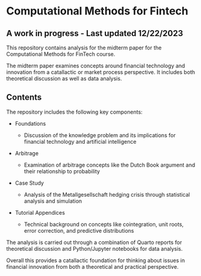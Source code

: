 ﻿# Computational Methods for Fintech
## A work in progress - Last updated 12/22/2023


This repository contains analysis for the midterm paper for the Computational Methods for FinTech course. 

The midterm paper examines concepts around financial technology and innovation from a catallactic or market process perspective. It includes both theoretical discussion as well as data analysis.

## Contents

The repository includes the following key components:

- Foundations
  - Discussion of the knowledge problem and its implications for financial technology and artificial intelligence

- Arbitrage 
  - Examination of arbitrage concepts like the Dutch Book argument and their relationship to probability

- Case Study 
  - Analysis of the Metallgesellschaft hedging crisis through statistical analysis and simulation
  
- Tutorial Appendices
  - Technical background on concepts like cointegration, unit roots, error correction, and predictive distributions

The analysis is carried out through a combination of Quarto reports for theoretical discussion and Python/Jupyter notebooks for data analysis.

Overall this provides a catallactic foundation for thinking about issues in financial innovation from both a theoretical and practical perspective.

